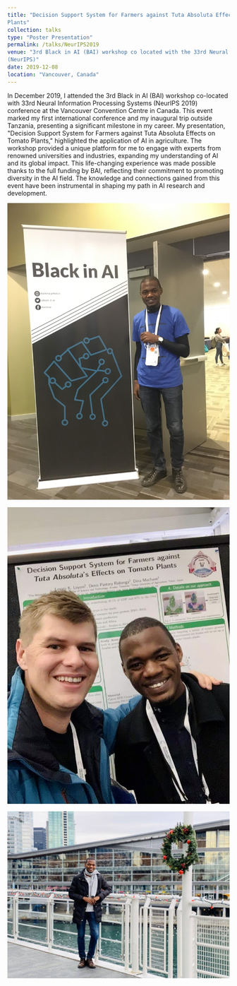 ```yaml
---
title: "Decision Support System for Farmers against Tuta Absoluta Effects on Tomato Plants
Plants"
collection: talks
type: "Poster Presentation"
permalink: /talks/NeurIPS2019
venue: "3rd Black in AI (BAI) workshop co located with the 33rd Neural Information Processing Systems
(NeurIPS)"
date: 2019-12-08
location: "Vancouver, Canada"
---
```


In December 2019, I attended the 3rd Black in AI (BAI) workshop co-located with 33rd Neural Information Processing Systems (NeurIPS 2019) conference at the Vancouver Convention Centre in Canada. This event marked my first international conference and my inaugural trip outside Tanzania, presenting a significant milestone in my career. My presentation, "Decision Support System for Farmers against Tuta Absoluta Effects on Tomato Plants," highlighted the application of AI in agriculture. The workshop provided a unique platform for me to engage with experts from renowned universities and industries, expanding my understanding of AI and its global impact. This life-changing experience was made possible thanks to the full funding by BAI, reflecting their commitment to promoting diversity in the AI field. The knowledge and connections gained from this event have been instrumental in shaping my path in AI research and development.

![SelectedImage](/images/NeurIPS2019-1.JPG)

![SelectedImage](/images/NeurIPS2019-2.JPG)

![SelectedImage](/images/NeurIPS2019-3.jpg)

